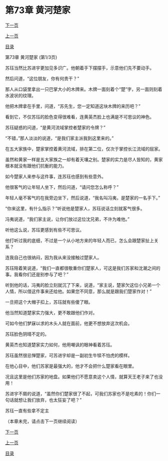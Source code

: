 <h1>第73章   黄河楚家</h1>
            <div><p><a href="./0217_%E7%AC%AC73%E7%AB%A0_%E9%BB%84%E6%B2%B3%E6%A5%9A%E5%AE%B6.md">下一页</a></p><p><a href="./0215_%E7%AC%AC72%E7%AB%A0_%E5%8A%BF%E4%B8%8D%E4%B8%A4%E7%AB%8B.md">上一页</a></p><p><a href="../">目录</a></p></div>
            <div><p>第73章   黄河楚家 (第1/3页)</p><p>苏珏当然比苏进宇更加见多识广。他朝着手下摆摆手，示意他们先不要动手。</p><p>然后问道，“这位朋友，你有何贵干？”</p><p>那人从口袋里拿出一只巴掌大小的木牌来。木牌一面刻着个“楚”字，另一面则刻着水波状的纹理。</p><p>他把木牌拿在手里，问道，“苏先生，您一定知道这块木牌的来历吧？”</p><p>看到它，不仅苏珏的脸色变得很难看，连黄英杰脸上也满是不可思议的神色。</p><p>苏珏疑惑的问道，“是黄河流域掌控者楚家的令牌？”</p><p>“不错，”那人淡淡的说道，“是我们家主派我到这里来的。”</p><p>在五大家族中，楚家掌控着黄河流域，排在第二位，仅次于掌控长江流域的屈家。</p><p>虽然和黄家一样是五大家族之一却有着天壤之别。楚家的实力是尽人皆知的，黄家根本就没有跟他们抗衡的能力。</p><p>如今楚家人来参与这件事，连苏珏也感到有些意外。</p><p>他很客气的让年轻人坐下，然后问道，“请问您怎么称呼？”</p><p>年轻人毫不客气的在我旁边坐下，然后说道，“我名叫冯夷，是楚家的一名手下。”</p><p>“你来这里，有什么指示？”听说他是楚家人，苏珏说话立刻就客气很多。</p><p>冯夷说道，“我们家主说，让你们放过这位沈兄弟，不许为难他。”</p><p>听他这么说，苏珏更感到有些不可思议。</p><p>他打听过我的底细，不过是一个从小地方来的年轻人而已，怎么会跟楚家扯上关系？</p><p>连我自己也很纳闷，因为我从来没接触过楚家人。</p><p>苏珏陪着笑说道，“我们一直都很敬重你们楚家人，可这是我们苏家和沈潮之间的事。我看你们还是别参与了吧？”</p><p>听到他的话，冯夷的脸立刻就沉了下来，说道，“家主说，楚家欠这位小兄弟一个人情，所以借这件事来还给他。如果您不同意，那么就是跟我们楚家作对！”</p><p>一旦把这个大帽子扣上，苏珏就有些傻了眼。</p><p>他当然知道楚家实力强大，更不敢跟他们作对。</p><p>可如今他们梦寐以求的木头人就在面前，他更不想放弃这次机会。</p><p>苏珏脸色阴晴不定的。</p><p>黄英杰也知道楚家实力如何，他用嘲讽的眼神看着苏珏。</p><p>苏珏虽然很忌惮楚家，可苏进宇却是一副初生牛犊不怕虎的模样。</p><p>在他心目中，他们苏家是最强大的，他才不会把什么楚家看在眼里。</p><p>况且这里是他们苏家的地盘。如果他们不愿意卖这个人情，就算天王老子来了也没用！</p><p>苏进宇不屑的说道，“虽然你们楚家很了不起，可我们苏家也不是吃素的！你们一句话就想让我们放弃，也太狂妄了吧？”</p><p>苏珏一直有些拿不定主</p><p>（本章未完，请点击下一页继续阅读）</p></div>
            <div><p><a href="./0217_%E7%AC%AC73%E7%AB%A0_%E9%BB%84%E6%B2%B3%E6%A5%9A%E5%AE%B6.md">下一页</a></p><p><a href="./0215_%E7%AC%AC72%E7%AB%A0_%E5%8A%BF%E4%B8%8D%E4%B8%A4%E7%AB%8B.md">上一页</a></p><p><a href="../">目录</a></p></div>